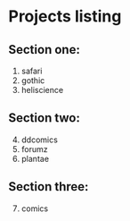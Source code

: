 # Projects listing
## Section one:
1. safari
2. gothic
3. heliscience
## Section two:
4. ddcomics
5. forumz
6. plantae
## Section three:
7. comics
